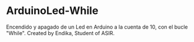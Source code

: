# ArduinoLed-While
Encendido y apagado de un Led en Arduino a la cuenta de 10, con el bucle "While".
Created by Endika, Student of ASIR.
